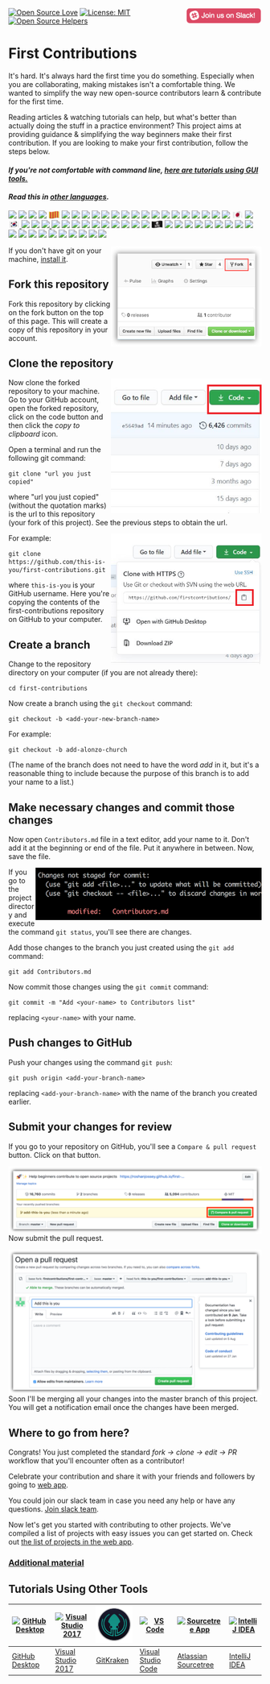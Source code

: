 [![Open Source Love](https://firstcontributions.github.io/open-source-badges/badges/open-source-v1/open-source.svg)](https://github.com/firstcontributions/open-source-badges)
[<img align="right" width="150" src="assets/join-slack-team.png">](https://join.slack.com/t/firstcontributors/shared_invite/zt-hfcq788y-QaXzXT5clBBWukXQyBhH4w)
[![License: MIT](https://img.shields.io/badge/License-MIT-green.svg)](https://opensource.org/licenses/MIT)
[![Open Source Helpers](https://www.codetriage.com/roshanjossey/first-contributions/badges/users.svg)](https://www.codetriage.com/roshanjossey/first-contributions)

# First Contributions

It's hard. It's always hard the first time you do something. Especially when you are collaborating, making mistakes isn't a comfortable thing. We wanted to simplify the way new open-source contributors learn & contribute for the first time.

Reading articles & watching tutorials can help, but what's better than actually doing the stuff in a practice environment? This project aims at providing guidance & simplifying the way beginners make their first contribution. If you are looking to make your first contribution, follow the steps below.

#### _If you're not comfortable with command line, [here are tutorials using GUI tools.](#tutorials-using-other-tools)_

#### _Read this in [other languages](translations/Translations.md)._

[<img src="https://cdn.staticaly.com/gh/hjnilsson/country-flags/master/svg/al.svg" width="22">](translations/README.al.md)
[<img src="https://cdn.staticaly.com/gh/hjnilsson/country-flags/master/svg/bd.svg" width="22">](translations/README.bn.md)
[<img src="https://cdn.staticaly.com/gh/hjnilsson/country-flags/master/svg/bg.svg" width="22">](translations/README.bg.md)
[<img src="https://cdn.staticaly.com/gh/hjnilsson/country-flags/master/svg/br.svg" width="22">](translations/README.pt_br.md)
[<img src="assets/catalan1.png" width="22">](translations/README.ca.md)
[<img src="https://cdn.staticaly.com/gh/hjnilsson/country-flags/master/svg/cn.svg" width="22">](translations/README.chs.md)
[<img src="https://cdn.staticaly.com/gh/hjnilsson/country-flags/master/svg/cz.svg" width="22">](translations/README.cs.md)
[<img src="https://cdn.staticaly.com/gh/hjnilsson/country-flags/master/svg/de.svg" width="22">](translations/README.de.md)
[<img src="https://cdn.staticaly.com/gh/hjnilsson/country-flags/master/svg/dk.svg" width="22">](translations/README.da.md)
[<img src="https://cdn.staticaly.com/gh/hjnilsson/country-flags/master/svg/eg.svg" width="22">](translations/README.eg.md)
[<img src="https://cdn.staticaly.com/gh/hjnilsson/country-flags/master/svg/es.svg" width="22">](translations/README.es.md)
[<img src="https://cdn.staticaly.com/gh/hjnilsson/country-flags/master/svg/fr.svg" width="22">](translations/README.fr.md)
[<img src="https://cdn.staticaly.com/gh/hjnilsson/country-flags/master/svg/gl.svg" width="22">](translations/README.gl.md)
[<img src="https://cdn.staticaly.com/gh/hjnilsson/country-flags/master/svg/gr.svg" width="22">](translations/README.gr.md)
[<img src="https://cdn.staticaly.com/gh/hjnilsson/country-flags/master/svg/ge.svg" width="22">](translations/README.ge.md)
[<img src="https://cdn.staticaly.com/gh/hjnilsson/country-flags/master/svg/hu.svg" width="22">](translations/README.hu.md)
[<img src="https://cdn.staticaly.com/gh/hjnilsson/country-flags/master/svg/id.svg" width="22">](translations/README.id.md)
[<img src="https://cdn.staticaly.com/gh/hjnilsson/country-flags/master/svg/il.svg" width="22">](translations/README.hb.md)
[<img src="https://cdn.staticaly.com/gh/hjnilsson/country-flags/master/svg/in.svg" width="22">](translations/Translations.md)
[<img src="https://cdn.staticaly.com/gh/hjnilsson/country-flags/master/svg/ir.svg" width="22">](translations/README.fa.md)
[<img src="https://cdn.staticaly.com/gh/hjnilsson/country-flags/master/svg/ir.svg" width="22">](translations/README.fa.en.md)
[<img src="https://cdn.staticaly.com/gh/hjnilsson/country-flags/master/svg/it.svg" width="22">](translations/README.it.md)
[<img src="assets/jp.png" width="22">](translations/README.ja.md)
[<img src="https://cdn.staticaly.com/gh/hjnilsson/country-flags/master/svg/ke.svg" width="22">](translations/README.kws.md)
[<img src="assets/kr.png" width="22"> <img src="https://cdn.staticaly.com/gh/hjnilsson/country-flags/master/svg/kp.svg" width="22">](translations/README.ko.md)
[<img src="https://cdn.staticaly.com/gh/hjnilsson/country-flags/master/svg/lt.svg" width="22">](translations/README.lt.md)
[<img src="https://cdn.staticaly.com/gh/hjnilsson/country-flags/master/svg/md.svg" width="22"> <img src="https://cdn.staticaly.com/gh/hjnilsson/country-flags/master/svg/ro.svg" width="22">](translations/README.ro.md)
[<img src="https://cdn.staticaly.com/gh/hjnilsson/country-flags/master/svg/mm.svg" width="22">](translations/README.mm_unicode.md)
[<img src="https://cdn.staticaly.com/gh/hjnilsson/country-flags/master/svg/mk.svg" width="22">](translations/README.mk.md)
[<img src="https://cdn.staticaly.com/gh/hjnilsson/country-flags/master/svg/mx.svg" width="22">](translations/README.mx.md)
[<img src="https://cdn.staticaly.com/gh/hjnilsson/country-flags/master/svg/my.svg" width="22">](translations/README.my.md)
[<img src="https://cdn.staticaly.com/gh/hjnilsson/country-flags/master/svg/ml.svg" width="22">](translations/README.nl.md)
[<img src="https://cdn.staticaly.com/gh/hjnilsson/country-flags/master/svg/ng.svg" width="22">](translations/README.igb.md)
[<img src="https://cdn.staticaly.com/gh/hjnilsson/country-flags/master/svg/no.svg" width="22">](translations/README.no.md)
[<img src="https://cdn.staticaly.com/gh/hjnilsson/country-flags/master/svg/np.svg" width="15">](translations/README.np.md)
[<img src="https://cdn.staticaly.com/gh/hjnilsson/country-flags/master/svg/ph.svg" width="22">](translations/README.tl.md)
[<img src="assets/pirate.png" width="22">](translations/README.en-pirate.md)
[<img src="https://cdn.staticaly.com/gh/hjnilsson/country-flags/master/svg/pk.svg" width="22">](translations/README.ur.md)
[<img src="https://cdn.staticaly.com/gh/hjnilsson/country-flags/master/svg/pl.svg" width="22">](translations/README.pl.md)
[<img src="https://cdn.staticaly.com/gh/hjnilsson/country-flags/master/svg/pt.svg" width="22">](translations/README.pt-pt.md)
[<img src="https://cdn.staticaly.com/gh/hjnilsson/country-flags/master/svg/ru.svg" width="22">](translations/README.ru.md)
[<img src="https://cdn.staticaly.com/gh/hjnilsson/country-flags/master/svg/sa.svg" width="22">](translations/README.ar.md)
[<img src="https://cdn.staticaly.com/gh/hjnilsson/country-flags/master/svg/se.svg" width="22">](translations/README.se.md)
[<img src="https://cdn.staticaly.com/gh/hjnilsson/country-flags/master/svg/sk.svg" width="22">](translations/README.slk.md)
[<img src="https://cdn.staticaly.com/gh/hjnilsson/country-flags/master/svg/si.svg" width="22">](translations/README.sl.md)
[<img src="https://cdn.staticaly.com/gh/hjnilsson/country-flags/master/svg/th.svg" width="22">](translations/README.th.md)
[<img src="https://cdn.staticaly.com/gh/hjnilsson/country-flags/master/svg/tr.svg" width="22">](translations/README.tr.md)
[<img src="https://cdn.staticaly.com/gh/hjnilsson/country-flags/master/svg/tw.svg" width="22">](translations/README.cht.md)
[<img src="https://cdn.staticaly.com/gh/hjnilsson/country-flags/master/svg/ua.svg" width="22">](translations/README.ua.md)
[<img src="https://cdn.staticaly.com/gh/hjnilsson/country-flags/master/svg/vn.svg" width="22">](translations/README.vn.md)
[<img src="https://cdn.staticaly.com/gh/hjnilsson/country-flags/master/svg/za.svg" width="22">](translations/README.zul.md)
[<img src="https://cdn.staticaly.com/gh/hjnilsson/country-flags/master/svg/za.svg" width="22">](translations/README.afk.md)
[<img src="https://cdn.staticaly.com/gh/hjnilsson/country-flags/master/svg/ke.svg" width="22">](translations/README.kws.md)
[<img src="https://cdn.staticaly.com/gh/hjnilsson/country-flags/master/svg/ng.svg" width="22">](translations/README.igb.md)
[<img src="https://cdn.staticaly.com/gh/hjnilsson/country-flags/master/svg/lv.svg" width="22">](translations/README.lv.md)
[<img src="https://cdn.staticaly.com/gh/hjnilsson/country-flags/master/svg/fi.svg" width="22">](translations/README.fi.md)

<img align="right" width="300" src="assets/fork.png" alt="fork this repository" />

If you don't have git on your machine, [install it](https://help.github.com/articles/set-up-git/).

## Fork this repository

Fork this repository by clicking on the fork button on the top of this page.
This will create a copy of this repository in your account.

## Clone the repository

<img align="right" width="300" src="assets/clone.png" alt="clone this repository" />

Now clone the forked repository to your machine. Go to your GitHub account, open the forked repository, click on the code button and then click the _copy to clipboard_ icon.

Open a terminal and run the following git command:

```
git clone "url you just copied"
```

where "url you just copied" (without the quotation marks) is the url to this repository (your fork of this project). See the previous steps to obtain the url.

<img align="right" width="300" src="assets/copy-to-clipboard.png" alt="copy URL to clipboard" />

For example:

```
git clone https://github.com/this-is-you/first-contributions.git
```

where `this-is-you` is your GitHub username. Here you're copying the contents of the first-contributions repository on GitHub to your computer.

## Create a branch

Change to the repository directory on your computer (if you are not already there):

```
cd first-contributions
```

Now create a branch using the `git checkout` command:

```
git checkout -b <add-your-new-branch-name>
```

For example:

```
git checkout -b add-alonzo-church
```

(The name of the branch does not need to have the word _add_ in it, but it's a reasonable thing to include because the purpose of this branch is to add your name to a list.)

## Make necessary changes and commit those changes

Now open `Contributors.md` file in a text editor, add your name to it. Don't add it at the beginning or end of the file. Put it anywhere in between. Now, save the file.

<img align="right" width="450" src="assets/git-status.png" alt="git status" />

If you go to the project directory and execute the command `git status`, you'll see there are changes.

Add those changes to the branch you just created using the `git add` command:

```
git add Contributors.md
```

Now commit those changes using the `git commit` command:

```
git commit -m "Add <your-name> to Contributors list"
```

replacing `<your-name>` with your name.

## Push changes to GitHub

Push your changes using the command `git push`:

```
git push origin <add-your-branch-name>
```

replacing `<add-your-branch-name>` with the name of the branch you created earlier.

## Submit your changes for review

If you go to your repository on GitHub, you'll see a `Compare & pull request` button. Click on that button.

<img style="float: right;" src="assets/compare-and-pull.png" alt="create a pull request" />

Now submit the pull request.

<img style="float: right;" src="assets/submit-pull-request.png" alt="submit pull request" />

Soon I'll be merging all your changes into the master branch of this project. You will get a notification email once the changes have been merged.

## Where to go from here?

Congrats! You just completed the standard _fork -> clone -> edit -> PR_ workflow that you'll encounter often as a contributor!

Celebrate your contribution and share it with your friends and followers by going to [web app](https://firstcontributions.github.io/#social-share).

You could join our slack team in case you need any help or have any questions. [Join slack team](https://join.slack.com/t/firstcontributors/shared_invite/enQtNjkxNzQwNzA2MTMwLTVhMWJjNjg2ODRlNWZhNjIzYjgwNDIyZWYwZjhjYTQ4OTBjMWM0MmFhZDUxNzBiYzczMGNiYzcxNjkzZDZlMDM).

Now let's get you started with contributing to other projects. We've compiled a list of projects with easy issues you can get started on. Check out [the list of projects in the web app](https://firstcontributions.github.io/#project-list).

### [Additional material](additional-material/git_workflow_scenarios/additional-material.md)

## Tutorials Using Other Tools

| <a href="gui-tool-tutorials/github-desktop-tutorial.md"><img alt="GitHub Desktop" src="https://desktop.github.com/images/desktop-icon.svg" width="100"></a> | <a href="gui-tool-tutorials/github-windows-vs2017-tutorial.md"><img alt="Visual Studio 2017" src="https://upload.wikimedia.org/wikipedia/commons/c/cd/Visual_Studio_2017_Logo.svg" width="100"></a> | <a href="gui-tool-tutorials/gitkraken-tutorial.md"><img alt="GitKraken" src="./assets/gk-icon.png" width="100"></a> | <a href="gui-tool-tutorials/github-windows-vs-code-tutorial.md"><img alt="VS Code" src="https://upload.wikimedia.org/wikipedia/commons/2/2d/Visual_Studio_Code_1.18_icon.svg" width=100></a> | <a href="gui-tool-tutorials/sourcetree-macos-tutorial.md"><img alt="Sourcetree App" src="https://wac-cdn.atlassian.com/dam/jcr:81b15cde-be2e-4f4a-8af7-9436f4a1b431/Sourcetree-icon-blue.svg" width=100></a> | <a href="gui-tool-tutorials/github-windows-intellij-tutorial.md"><img alt="IntelliJ IDEA" src="https://upload.wikimedia.org/wikipedia/commons/d/d5/IntelliJ_IDEA_Logo.svg" width=100></a> |
| ----------------------------------------------------------------------------------------------------------------------------------------------------------- | --------------------------------------------------------------------------------------------------------------------------------------------------------------------------------------------------- | ------------------------------------------------------------------------------------------------------------------- | -------------------------------------------------------------------------------------------------------------------------------------------------------------------------------------------- | ------------------------------------------------------------------------------------------------------------------------------------------------------------------------------------------------------------ | ----------------------------------------------------------------------------------------------------------------------------------------------------------------------------------------- |
| [GitHub Desktop](gui-tool-tutorials/github-desktop-tutorial.md)                                                                                             | [Visual Studio 2017](gui-tool-tutorials/github-windows-vs2017-tutorial.md)                                                                                                                          | [GitKraken](gui-tool-tutorials/gitkraken-tutorial.md)                                                               | [Visual Studio Code](gui-tool-tutorials/github-windows-vs-code-tutorial.md)                                                                                                                  | [Atlassian Sourcetree](gui-tool-tutorials/sourcetree-macos-tutorial.md)                                                                                                                                      | [IntelliJ IDEA](gui-tool-tutorials/github-windows-intellij-tutorial.md)                                                                                                                   |
